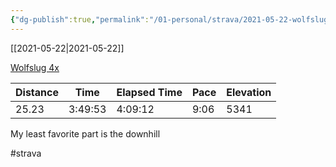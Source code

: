 ```yaml
---
{"dg-publish":true,"permalink":"/01-personal/strava/2021-05-22-wolfslug-4x/"}
---
```



[[2021-05-22\|2021-05-22]]

[Wolfslug 4x](https://www.strava.com/activities/5341480609)

| Distance | Time    | Elapsed Time | Pace | Elevation |
| -------- | ------- | ------------ | ---- | --------- |
| 25.23    | 3:49:53 | 4:09:12      | 9:06 | 5341      |


My least favorite part is the downhill

#strava
